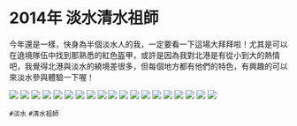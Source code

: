 # 2014年 淡水清水祖師

今年還是一樣，快身為半個淡水人的我，一定要看一下這場大拜拜啦！尤其是可以在遶境隊伍中找到那熟悉的紅色盔甲，或許是因為我對北港是有從小到大的熱情吧，我覺得北港與淡水的繞境差很多，但每個地方都有他們的特色，有興趣的可以來淡水參與體驗一下喔！

![](img/001.jpg)
![](img/002.jpg)
![](img/003.jpg)
![](img/004.jpg)
![](img/005.jpg)
![](img/006.jpg)
![](img/007.jpg)
![](img/008.jpg)
![](img/009.jpg)
![](img/010.jpg)
![](img/011.jpg)
![](img/012.jpg)
![](img/013.jpg)
![](img/014.jpg)
![](img/015.jpg)
![](img/016.jpg)
![](img/017.jpg)
![](img/018.jpg)
![](img/019.jpg)

`#淡水` `#清水祖師`